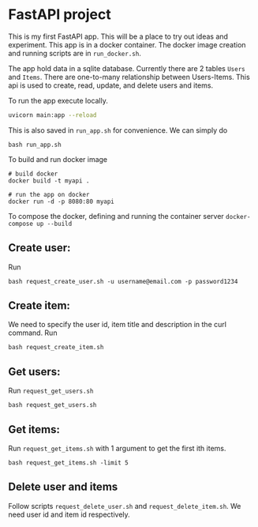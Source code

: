 # FastAPI project

This is my first FastAPI app. This will be a place to try out ideas and experiment. This app is in a docker container. The docker image creation and running scripts are in `run_docker.sh`.

The app hold data in a sqlite database. Currently there are 2 tables `Users` and `Items`. There are one-to-many relationship between Users-Items. This api is used to create, read, update, and delete users and items.   

To run the app execute locally.
```bash
uvicorn main:app --reload
```
This is also saved in `run_app.sh` for convenience. We can simply do 
```
bash run_app.sh
```

To build and run docker image
```
# build docker
docker build -t myapi .

# run the app on docker
docker run -d -p 8080:80 myapi
```

To compose the docker, defining and running the container server
`docker-compose up --build `

## Create user:
Run
```
bash request_create_user.sh -u username@email.com -p password1234
```
## Create item:
We need to specify the user id, item title and description in the curl command. Run
```
bash request_create_item.sh 
```

## Get users:
Run `request_get_users.sh` 
```
bash request_get_users.sh 
```

## Get items:
Run `request_get_items.sh` with 1 argument to get the first ith items.
```
bash request_get_items.sh -limit 5
```

## Delete user and items
Follow scripts `request_delete_user.sh` and `request_delete_item.sh`. We need user id and item id respectively.

